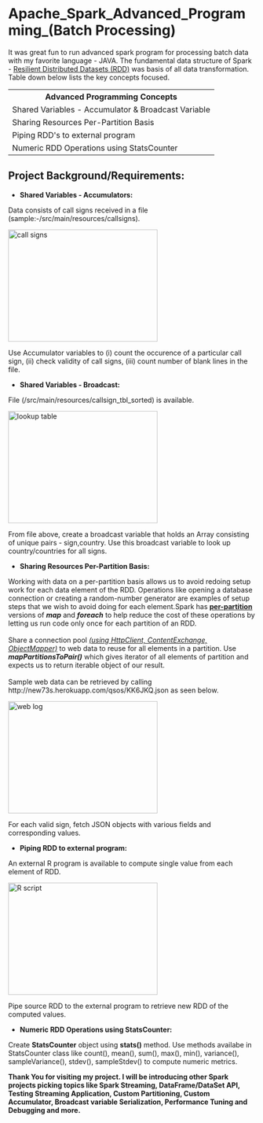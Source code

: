 # Apache_Spark_Advanced_Programming_(Batch Processing)

<p>It was great fun to run advanced spark program for processing batch data with my favorite language - JAVA. The fundamental data structure of Spark - <a href="https://spark.apache.org/docs/2.0.2/api/java/org/apache/spark/api/java/JavaRDD.html" class="button">Resilient Distributed Datasets (RDD)</a> was basis of all data transformation. Table down below lists the key concepts focused.</p>

<table style="width:100%">
  <tr>
    <th>Advanced Programming Concepts</th>
  </tr>
  <tr>
    <td>Shared Variables - Accumulator & Broadcast Variable</td>
  </tr>
  <tr>
    <td>Sharing Resources Per-Partition Basis</td>
  </tr>
  <tr>
    <td>Piping RDD's to external program</td>
  </tr>
  <tr>
    <td>Numeric RDD Operations using StatsCounter</td>
  </tr>
</table>

Project Background/Requirements:
--------------------------------
*   **Shared Variables - Accumulators:**
<p>Data consists of call signs received in a file (sample:-/src/main/resources/callsigns).</p>
<html>
<body>
<img src="https://github.com/PandeySudeep/Apache_Spark_Advanced_Programming_-Batch-Processing-/blob/master/callsigns.PNG" alt="call signs" style="width:304px;height:228px;">
</body>
</html>
<p>Use Accumulator variables to (i) count the occurence of a particular call sign, (ii) check validity of call signs, (iii) count number of blank lines in the file.</p>

*   **Shared Variables - Broadcast:**
<p>File (/src/main/resources/callsign_tbl_sorted) is available.</p>
<html>
<body>
<img src="https://github.com/PandeySudeep/Apache_Spark_Advanced_Programming_-Batch-Processing-/blob/master/callsign_tbl_sorted.PNG" alt="lookup table" style="width:304px;height:228px;">
</body>
</html>
<p>From file above, create a broadcast variable that holds an Array consisting of unique pairs - sign,country. Use this broadcast variable to look up country/countries for all signs.</p>

*   **Sharing Resources Per-Partition Basis:**
<p>Working with data on a per-partition basis allows us to avoid redoing setup work for each data element of the RDD. Operations like opening a database connection or creating a random-number generator are examples of setup steps that we wish to avoid doing for each element.Spark has <b><u>per-partition</u></b> versions of <b><i>map</i></b> and <b><i>foreach</i></b> to help reduce the cost of these operations by letting us run code only once for each partition of an RDD.<br><br>Share a connection pool <i><u>(using HttpClient, ContentExchange, ObjectMapper)</u></i> to web data to reuse for all elements in a partition. Use <b><i>mapPartitionsToPair()</i></b> which gives iterator of all elements of partition and expects us to return iterable object of our result.<br><br>Sample web data can be retrieved by calling http://new73s.herokuapp.com/qsos/KK6JKQ.json as seen below.</p>
<html>
<body>
<img src="https://github.com/PandeySudeep/Apache_Spark_Advanced_Programming_-Batch-Processing-/blob/master/webdata_call.PNG" alt="web log" style="width:304px;height:228px;">
</body>
</html>
<p>For each valid sign, fetch JSON objects with various fields and corresponding values.</p>

*   **Piping RDD to external program:**
<p>An external R program is available to compute single value from each element of RDD.</p>
<html>
<body>
<img src="https://github.com/PandeySudeep/Apache_Spark_Advanced_Programming_-Batch-Processing-/blob/master/external_R_program.PNG" alt="R script" style="width:304px;height:228px;">
</body>
</html>
<p>Pipe source RDD to the external program to retrieve new RDD of the computed values.</p>

*   **Numeric RDD Operations using StatsCounter:**
<p>Create <b>StatsCounter</b> object using <b>stats()</b> method. Use methods availabe in StatsCounter class like count(), mean(), sum(), max(), min(), variance(), sampleVariance(), stdev(), sampleStdev() to compute numeric metrics.</p>


<b>Thank You for visiting my project. I will be introducing other Spark projects picking topics like Spark Streaming, DataFrame/DataSet API, Testing Streaming Application, Custom Partitioning, Custom Accumulator, Broadcast variable Serialization, Performance Tuning and Debugging and more.</b>
